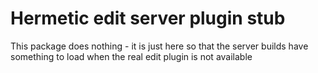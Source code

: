 # Hermetic edit server plugin stub #

This package does nothing - it is just here so that the server builds have something to load when the real edit plugin is not available